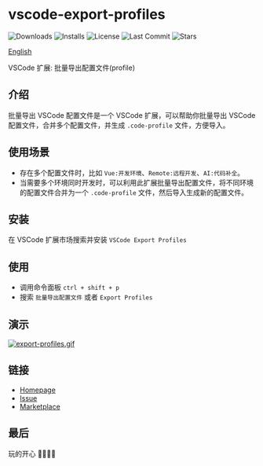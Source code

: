 # vscode-export-profiles

<p>
  <img alt="Downloads" src="https://img.shields.io/visual-studio-marketplace/d/xiaohuohumax.vscode-export-profiles">
  <img alt="Installs" src="https://img.shields.io/visual-studio-marketplace/i/xiaohuohumax.vscode-export-profiles">
  <img alt="License" src="https://img.shields.io/github/license/xiaohuohumax/vscode-export-profiles.svg"/>
  <img alt="Last Commit" src="https://img.shields.io/github/last-commit/xiaohuohumax/vscode-export-profiles.svg"/>
  <img alt="Stars" src="https://img.shields.io/github/stars/xiaohuohumax/vscode-export-profiles.svg"/>
</p>

[English](/README.md)

VSCode 扩展: 批量导出配置文件(profile)

## 介绍

批量导出 VSCode 配置文件是一个 VSCode 扩展，可以帮助你批量导出 VSCode 配置文件，合并多个配置文件，并生成 `.code-profile` 文件，方便导入。

## 使用场景

+ 存在多个配置文件时，比如 `Vue:开发环境`、`Remote:远程开发`、`AI:代码补全`。
+ 当需要多个环境同时开发时，可以利用此扩展批量导出配置文件，将不同环境的配置文件合并为一个 `.code-profile` 文件，然后导入生成新的配置文件。

## 安装

在 VSCode 扩展市场搜索并安装 `VSCode Export Profiles`

## 使用

+ 调用命令面板 `ctrl + shift + p`
+ 搜索 `批量导出配置文件` 或者 `Export Profiles`

## 演示

[![export-profiles.gif](https://cdn.jsdelivr.net/gh/xiaohuohumax/vscode-export-profiles/images/export-profiles.gif)](/images/export-profiles.gif)

## 链接

- [Homepage](https://github.com/xiaohuohumax/vscode-export-profiles#readme)
- [Issue](https://github.com/xiaohuohumax/vscode-export-profiles/issues)
- [Marketplace](https://marketplace.visualstudio.com/items?itemName=xiaohuohumax.vscode-export-profiles)

## 最后

玩的开心 🎉🎉🎉🎉